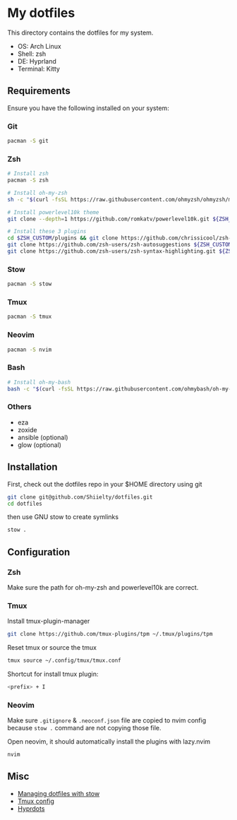 # My dotfiles

This directory contains the dotfiles for my system.

- OS: Arch Linux
- Shell: zsh
- DE: Hyprland
- Terminal: Kitty

## Requirements

Ensure you have the following installed on your system:

### Git

```bash
pacman -S git
```

### Zsh

```bash
# Install zsh
pacman -S zsh

# Install oh-my-zsh
sh -c "$(curl -fsSL https://raw.githubusercontent.com/ohmyzsh/ohmyzsh/master/tools/install.sh)"

# Install powerlevel10k theme
git clone --depth=1 https://github.com/romkatv/powerlevel10k.git ${ZSH_CUSTOM:-$HOME/.oh-my-zsh/custom}/themes/powerlevel10k

# Install these 3 plugins
cd $ZSH_CUSTOM/plugins && git clone https://github.com/chrissicool/zsh-256color
git clone https://github.com/zsh-users/zsh-autosuggestions ${ZSH_CUSTOM:-~/.oh-my-zsh/custom}/plugins/zsh-autosuggestions
git clone https://github.com/zsh-users/zsh-syntax-highlighting.git ${ZSH_CUSTOM:-~/.oh-my-zsh/custom}/plugins/zsh-syntax-highlighting
```

### Stow

```bash
pacman -S stow
```

### Tmux

```bash
pacman -S tmux
```

### Neovim

```bash
pacman -S nvim
```

### Bash

```bash
# Install oh-my-bash
bash -c "$(curl -fsSL https://raw.githubusercontent.com/ohmybash/oh-my-bash/master/tools/install.sh)"
```

### Others

- eza
- zoxide
- ansible (optional)
- glow (optional)

## Installation

First, check out the dotfiles repo in your $HOME directory using git

```bash
git clone git@github.com/Shiielty/dotfiles.git
cd dotfiles
```

then use GNU stow to create symlinks

```bash
stow .
```

## Configuration

### Zsh

Make sure the path for oh-my-zsh and powerlevel10k are correct.

### Tmux

Install tmux-plugin-manager

```bash
git clone https://github.com/tmux-plugins/tpm ~/.tmux/plugins/tpm
```

Reset tmux or source the tmux

```bash
tmux source ~/.config/tmux/tmux.conf
```

Shortcut for install tmux plugin:

```bash
<prefix> + I
```

### Neovim

Make sure `.gitignore` & `.neoconf.json` file are copied to nvim config because `stow .` command are not copying those file.

Open neovim, it should automatically install the plugins with lazy.nvim

```bash
nvim
```

## Misc

- [Managing dotfiles with stow](https://www.youtube.com/watch?v=y6XCebnB9gs)
- [Tmux config](https://www.youtube.com/watch?v=DzNmUNvnB04)
- [Hyprdots](https://github.com/prasanthrangan/hyprdots/)
